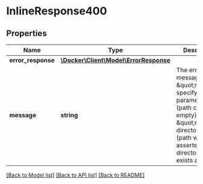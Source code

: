 # InlineResponse400

## Properties
Name | Type | Description | Notes
------------ | ------------- | ------------- | -------------
**error_response** | [**\Docker\Client\Model\ErrorResponse**](ErrorResponse.md) |  | [optional] 
**message** | **string** | The error message. Either \&quot;must specify path parameter\&quot; (path cannot be empty) or \&quot;not a directory\&quot; (path was asserted to be a directory but exists as a file). | [optional] 

[[Back to Model list]](../../README.md#documentation-for-models) [[Back to API list]](../../README.md#documentation-for-api-endpoints) [[Back to README]](../../README.md)

